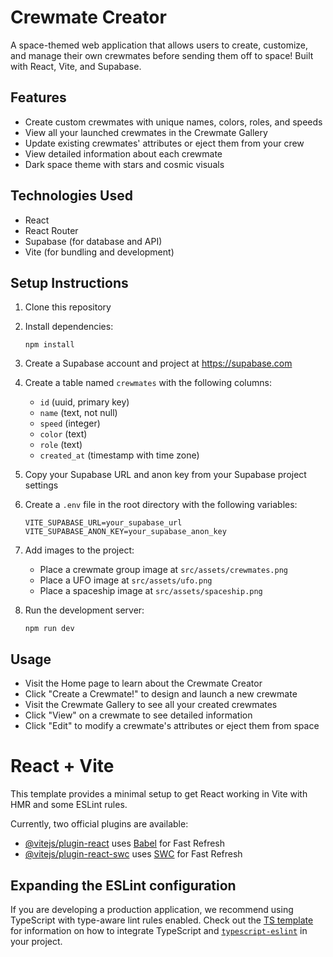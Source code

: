 # Crewmate Creator

A space-themed web application that allows users to create, customize, and manage their own crewmates before sending them off to space! Built with React, Vite, and Supabase.

## Features

- Create custom crewmates with unique names, colors, roles, and speeds
- View all your launched crewmates in the Crewmate Gallery
- Update existing crewmates' attributes or eject them from your crew
- View detailed information about each crewmate
- Dark space theme with stars and cosmic visuals

## Technologies Used

- React
- React Router
- Supabase (for database and API)
- Vite (for bundling and development)

## Setup Instructions

1. Clone this repository
2. Install dependencies:
   ```
   npm install
   ```
3. Create a Supabase account and project at https://supabase.com
4. Create a table named `crewmates` with the following columns:
   - `id` (uuid, primary key)
   - `name` (text, not null)
   - `speed` (integer)
   - `color` (text)
   - `role` (text)
   - `created_at` (timestamp with time zone)

5. Copy your Supabase URL and anon key from your Supabase project settings
6. Create a `.env` file in the root directory with the following variables:
   ```
   VITE_SUPABASE_URL=your_supabase_url
   VITE_SUPABASE_ANON_KEY=your_supabase_anon_key
   ```

7. Add images to the project:
   - Place a crewmate group image at `src/assets/crewmates.png`
   - Place a UFO image at `src/assets/ufo.png`
   - Place a spaceship image at `src/assets/spaceship.png`

8. Run the development server:
   ```
   npm run dev
   ```

## Usage

- Visit the Home page to learn about the Crewmate Creator
- Click "Create a Crewmate!" to design and launch a new crewmate
- Visit the Crewmate Gallery to see all your created crewmates
- Click "View" on a crewmate to see detailed information
- Click "Edit" to modify a crewmate's attributes or eject them from space

# React + Vite

This template provides a minimal setup to get React working in Vite with HMR and some ESLint rules.

Currently, two official plugins are available:

- [@vitejs/plugin-react](https://github.com/vitejs/vite-plugin-react/blob/main/packages/plugin-react) uses [Babel](https://babeljs.io/) for Fast Refresh
- [@vitejs/plugin-react-swc](https://github.com/vitejs/vite-plugin-react/blob/main/packages/plugin-react-swc) uses [SWC](https://swc.rs/) for Fast Refresh

## Expanding the ESLint configuration

If you are developing a production application, we recommend using TypeScript with type-aware lint rules enabled. Check out the [TS template](https://github.com/vitejs/vite/tree/main/packages/create-vite/template-react-ts) for information on how to integrate TypeScript and [`typescript-eslint`](https://typescript-eslint.io) in your project.
